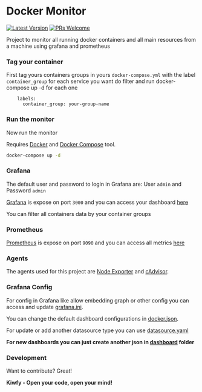 # Docker Monitor

[![Latest Version](https://img.shields.io/github/v/release/kiwfy/docker-monitor.svg?style=flat-square)](https://github.com/kiwfy/docker-monitor/releases)
[![PRs Welcome](https://img.shields.io/badge/PRs-welcome-brightgreen.svg?style=flat-square)](http://makeapullrequest.com)

Project to monitor all running docker containers and all main resources from a machine using grafana and prometheus

### Tag your container

First tag yours containers groups in yours `docker-compose.yml` with the label `container_group` for each service you want do filter and run docker-compose up -d for each one
```
    labels:
      container_group: your-group-name
```
### Run the monitor

Now run the monitor

Requires [Docker](https://www.docker.com/get-started) and [Docker Compose](https://docs.docker.com/compose/install/) tool.

```sh
docker-compose up -d
```

### Grafana

The default user and password to login in Grafana are: User `admin` and Password `admin`

[Grafana](https://grafana.com/) is expose on port `3000` and you can access your dashboard [here](http://localhost:3000/d/01FKGR5CQNYH86QB7P8JVPMC84/monitor?orgId=1&refresh=10s&from=now-5m&to=now)


You can filter all containers data by your container groups

### Prometheus

[Prometheus](https://prometheus.io/) is expose on port `9090` and you can access all metrics [here](http://localhost:9090/)

### Agents

The agents used for this project are [Node Exporter](https://github.com/prometheus/node_exporter) and [cAdvisor](https://github.com/google/cadvisor). 

### Grafana Config

For config in Grafana like allow embedding graph or other config you can access and update [grafana.ini](https://github.com/kiwfy/docker-monitor/blob/master/grafana/grafana.ini).

You can change the default dashboard configurations in [docker.json](https://github.com/kiwfy/docker-monitor/blob/master/grafana/dashboards/docker.json).

For update or add another datasource type you can use [datasource.yaml](https://github.com/kiwfy/docker-monitor/blob/master/grafana/provisioning/datasources/datasource.yaml)

**For new dashboards you can just create another json in [dashboard](https://github.com/kiwfy/docker-monitor/tree/master/grafana/dashboards) folder**


### Development

Want to contribute? Great!

**Kiwfy - Open your code, open your mind!**